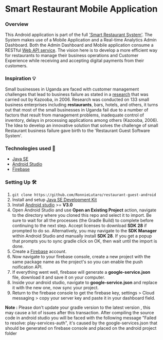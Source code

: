 # Smart Restaurant Mobile Application
### Overview
This Android application is part of the full ['Smart Restaurant System'](https://github.com/users/RonnieLutaro/projects/5). The System makes use of a Mobile Application and a Real-time Analytics Admin Dashboard. Both the Admin Dashboard and Mobile application consume a RESTful [Web API service](https://github.com/RonnieLutaro/smart-restaurant-web-API). The vision here is to develop a more efficient way for restaurants to manage their business operations and Customer Experience while receiving and accepting digital payments from their customers.

### Inspiration 💡
Small businesses in Uganda are faced with customer management challenges that lead to business failure as stated in a [research](https://www.researchgate.net/publication/291863118_Causes_of_small_business_failure_in_Uganda_A_case_study_from_Bushenyi_and_Mbarara_towns) that was carried out by Kazooba, in 2006.
Research was conducted on 133 small business enterprises including **restaurants**, bars, hotels, and others, it turns out that most of the small businesses in Uganda fail due to a number of factors that result from management problems, inadequate control of inventory, delays in processing applications among others (Kazooba, 2006). The Idea to develop an innovative solution that solves the challenge of small Restaurant business failure gave birth to the 'Restaurant Guest Software System'. 

### Technologies used 🚀
* [Java SE](https://www.oracle.com/java/technologies/javase-downloads.html) 
* [Android Studio](https://developer.android.com/studio)
* [Firebase](https://firebase.google.com/)

### Setting Up 🛠

1. `git clone https://github.com/RonnieLutaro/restaurant-guest-android`
2. Install and setup [Java SE Development Kit](https://www.oracle.com/java/technologies/javase-downloads.html) 
3. Install [Android studio](https://developer.android.com/studio/index.html) >= **V3.0**
4. Open Android Studio and use **Open an Existing Project** action, navigate to the directory where you cloned this repo and select it to import. Be sure to wait for all the processes (the Gradle Build) to complete before continuing to the next step. Accept licenses to download **SDK 28** if prompted to do so. Alternatively, you may navigate to the **SDK Manager** within Android Studio and manually install **SDK 28**. If you get a popup that prompts you to sync gradle click on OK, then wait until the import is done.
5. Create a [Firebase](https://firebase.google.com/) account.
6. Now navigate to your firebase console, create a new project with the same package name as the project's so you can enable the push noification API.
7. If everything went well, firebase will generate a **google-service.json** file, download it and save it on your computer.
8. Inside your android studio, navigate to **google-service.json** and replace it with the new one, now sync your project.
9. Return to the firebase console to get the firebase key, settings > Cloud messaging > copy your server key and paste it in your dashboard field.

**Note :**
Please don't update your gradle version to the latest version , this may cause a lot of issues after this transaction. After compiling the source code in android studio you will be faced with the following message "Failed to resolve: play-services-auth", it's caused by the google-services.json that should be generated on firebase console and placed on the android project folder
